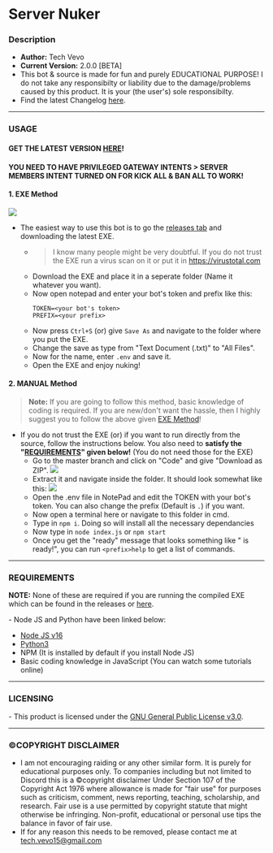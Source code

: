 # Server Nuker
### Description
* **Author:** Tech Vevo
* **Current Version:** 2.0.0 [BETA]
* This bot & source is made for fun and purely EDUCATIONAL PURPOSE! I do not take any responsibilty or liability due to the damage/problems caused by this product. It is your (the user's) sole responsibilty.
* Find the latest Changelog [here](https://github.com/TechVevo/Server-Nuker/blob/master/Changelog.md).

------------------------------------------
### USAGE
#### GET THE LATEST VERSION [HERE](https://github.com/TechVevo/Server-Nuker/releases/tag/v2.3.0)!
#### YOU NEED TO HAVE PRIVILEGED GATEWAY INTENTS > SERVER MEMBERS INTENT TURNED ON FOR KICK ALL & BAN ALL TO WORK!

#### 1. EXE Method
![](https://i.imgur.com/aWlEXab.png)
- The easiest way to use this bot is to go the [releases tab](https://github.com/TechVevo/Server-Nuker/releases) and downloading the latest EXE.
  - > I know many people might be very doubtful. If you do not trust the EXE run a virus scan on it or put it in https://virustotal.com
  - Download the EXE and place it in a seperate folder (Name it whatever you want).
  - Now open notepad and enter your bot's token and prefix like this:
    ```
    TOKEN=<your bot's token>
    PREFIX=<your prefix>
    ```
  - Now press `Ctrl+S` (or) give `Save As` and navigate to the folder where you put the EXE.
  - Change the save as type from "Text Document (.txt)" to "All Files".
  - Now for the name, enter `.env` and save it.
  - Open the EXE and enjoy nuking!

#### 2. MANUAL Method
> **Note:** If you are going to follow this method, basic knowledge of coding is required. If you are new/don't want the hassle, then I highly suggest you to follow the above given [EXE Method](https://github.com/TechVevo/Server-Nuker#1-exe-method)!
- If you do not trust the EXE (or) if you want to run directly from the source, follow the instructions below. You also need to **satisfy the "[REQUIREMENTS](https://github.com/TechVevo/Server-Nuker#requirements)" given below!** (You do not need those for the EXE)
  - Go to the master branch and click on "Code" and give "Download as ZIP".
![](https://i.imgur.com/uPRwVUa.png)
  - Extract it and navigate inside the folder. It should look somewhat like this:
![](https://i.imgur.com/ZtSBeiD.png)
  - Open the .env file in NotePad and edit the TOKEN with your bot's token. You can also change the prefix (Default is `.`) if you want.
  - Now open a terminal here or navigate to this folder in cmd.
  - Type in `npm i`. Doing so will install all the necessary dependancies
  - Now type in `node index.js` or `npm start`
  - Once you get the "ready" message that looks something like "<Your Bot> is ready!", you can run `<prefix>help` to get a list of commands.

------------------------------------------
### REQUIREMENTS
  **NOTE:** None of these are required if you are running the compiled EXE which can be found in the releases or [here](https://github.com/TechVevo/Server-Nuker/releases).
  
\- Node JS and Python have been linked below:
- [Node JS v16](https://nodejs.org/en/)
- [Python3](https://www.python.org/downloads/)
- NPM (It is installed by default if you install Node JS)
- Basic coding knowledge in JavaScript (You can watch some tutorials online)

------------------------------------------
### LICENSING
\- This product is licensed under the [GNU General Public License v3.0](https://github.com/TechVevo/Server-Nuker/blob/master/LICENSE).

------------------------------------------
### ©️COPYRIGHT DISCLAIMER
- I am not encouraging raiding or any other similar form. It is purely for educational purposes only. To companies including but not limited to Discord this is a :copyright:copyright disclaimer Under Section 107 of the Copyright Act 1976 where allowance is made for "fair use" for purposes such as criticism, comment, news reporting, teaching, scholarship, and research. Fair use is a use permitted by copyright statute that might otherwise be infringing. Non-profit, educational or personal use tips the balance in favor of fair use.
- If for any reason this needs to be removed, please contact me at tech.vevo15@gmail.com
